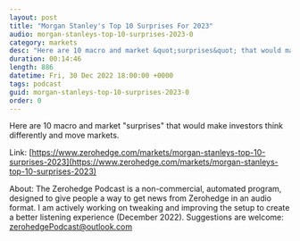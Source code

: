 ```yaml
---
layout: post
title: "Morgan Stanley's Top 10 Surprises For 2023"
audio: morgan-stanleys-top-10-surprises-2023-0
category: markets
desc: "Here are 10 macro and market &quot;surprises&quot; that would make investors think differently and move markets."
duration: 00:14:46
length: 886
datetime: Fri, 30 Dec 2022 18:00:00 +0000
tags: podcast
guid: morgan-stanleys-top-10-surprises-2023-0
order: 0
---
```

Here are 10 macro and market &quot;surprises&quot; that would make investors think differently and move markets.

Link: [https://www.zerohedge.com/markets/morgan-stanleys-top-10-surprises-2023](https://www.zerohedge.com/markets/morgan-stanleys-top-10-surprises-2023)

About: The Zerohedge Podcast is a non-commercial, automated program, designed to give people a way to get news from Zerohedge in an audio format.  I am actively working on tweaking and improving the setup to create a better listening experience (December 2022).  Suggestions are welcome: [zerohedgePodcast@outlook.com](mailto:zerohedgePodcast@outlook.com)